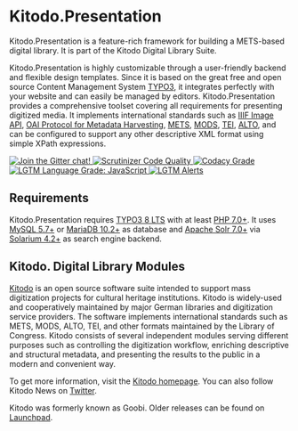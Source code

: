 Kitodo.Presentation
===================

Kitodo.Presentation is a feature-rich framework for building a METS-based digital library. It is part of the Kitodo Digital Library Suite.

Kitodo.Presentation is highly customizable through a user-friendly backend and flexible design templates. Since it is based on the great free and open source Content Management System [TYPO3](https://typo3.org), it integrates perfectly with your website and can easily be managed by editors. Kitodo.Presentation provides a comprehensive toolset covering all requirements for presenting digitized media. It implements international standards such as [IIIF Image API](http://iiif.io/api/image), [OAI Protocol for Metadata Harvesting](http://www.openarchives.org/OAI/openarchivesprotocol.html), [METS](http://www.loc.gov/standards/mets), [MODS](http://www.loc.gov/standards/mods), [TEI](http://www.tei-c.org), [ALTO](http://www.loc.gov/standards/alto), and can be configured to support any other descriptive XML format using simple XPath expressions.

<a href="https://gitter.im/Kitodo/Presentation">
  <img alt="Join the Gitter chat!" src="https://badges.gitter.im/Kitodo/Presentation.svg"/>
</a>
<a href="https://scrutinizer-ci.com/g/kitodo/kitodo-presentation/?branch=master">
  <img alt="Scrutinizer Code Quality" src="https://scrutinizer-ci.com/g/kitodo/kitodo-presentation/badges/quality-score.png?b=master"/>
</a>
<a href="https://www.codacy.com/app/kitodo/kitodo-presentation">
  <img alt="Codacy Grade" src="https://api.codacy.com/project/badge/Grade/1291eba67cb744c9ad04a74883d45d84"/>
</a>
<a href="https://lgtm.com/projects/g/kitodo/kitodo-presentation/context:javascript">
  <img alt="LGTM Language Grade: JavaScript" src="https://img.shields.io/lgtm/grade/javascript/g/kitodo/kitodo-presentation.svg?logo=lgtm&logoWidth=18"/>
</a>
<a href="https://lgtm.com/projects/g/kitodo/kitodo-presentation/alerts/">
  <img alt="LGTM Alerts" src="https://img.shields.io/lgtm/alerts/g/kitodo/kitodo-presentation.svg?logo=lgtm&logoWidth=18"/>
</a>

Requirements
------------

Kitodo.Presentation requires [TYPO3 8 LTS](https://get.typo3.org/8) with at least [PHP 7.0+](https://secure.php.net). It uses [MySQL 5.7+](https://www.mysql.com) or [MariaDB 10.2+](https://mariadb.com) as database and [Apache Solr 7.0+](https://lucene.apache.org/solr) via [Solarium 4.2+](http://www.solarium-project.org/) as search engine backend.

Kitodo. Digital Library Modules
-------------------------------

[Kitodo](https://github.com/kitodo) is an open source software suite intended to support mass digitization projects for cultural heritage institutions. Kitodo is widely-used and cooperatively maintained by major German libraries and digitization service providers. The software implements international standards such as METS, MODS, ALTO, TEI, and other formats maintained by the Library of Congress. Kitodo consists of several independent modules serving different purposes such as controlling the digitization workflow, enriching descriptive and structural metadata, and presenting the results to the public in a modern and convenient way.

To get more information, visit the [Kitodo homepage](https://www.kitodo.org). You can also follow Kitodo News on [Twitter](https://twitter.com/kitodo_org).

Kitodo was formerly known as Goobi. Older releases can be found on [Launchpad](https://launchpad.net/goobi-presentation).
